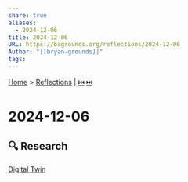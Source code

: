```yaml
---
share: true
aliases:
  - 2024-12-06
title: 2024-12-06
URL: https://bagrounds.org/reflections/2024-12-06
Author: "[[bryan-grounds]]"
tags: 
---
```

[Home](../index.md) > [Reflections](./index.md) | [⏮️](./2024-12-05.md) [⏭️](./2024-12-07.md)  
# 2024-12-06  
## 🔍 Research  
[Digital Twin](../topics/digital-twin.md)  
